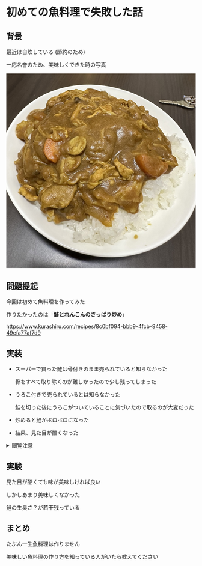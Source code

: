 # 初めての魚料理で失敗した話

## 背景

最近は自炊している (節約のため)

一応名誉のため、美味しくできた時の写真

<img src="./images/image01.jpeg" class="img-50" />

## 問題提起

今回は初めて魚料理を作ってみた

作りたかったのは「**鮭とれんこんのさっぱり炒め**」

https://www.kurashiru.com/recipes/8c0bf094-bbb9-4fcb-9458-49efa77af7d9

## 実装

- スーパーで買った鮭は骨付きのまま売られていると知らなかった

  骨をすべて取り除くのが難しかったので少し残ってしまった

- うろこ付きで売られているとは知らなかった

  鮭を切った後にうろこがついていることに気づいたので取るのが大変だった

- 炒めると鮭がボロボロになった

- 結果、見た目が酷くなった

<details>
<summary>閲覧注意</summary>

<img src="./images/image02.jpeg" class="img-80" />

</details>

## 実験

見た目が酷くても味が美味しければ良い

しかしあまり美味しくなかった

鮭の生臭さ？が若干残っている

## まとめ

たぶん一生魚料理は作りません

美味しい魚料理の作り方を知っている人がいたら教えてください